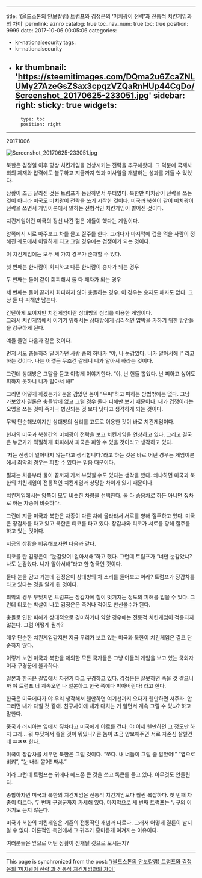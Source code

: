 
---
title: '(올드스톤의 안보칼럼) 트럼프와 김정은의 ‘미치광이 전략’과 전통적 치킨게임과의 차이'
permlink: aznro
catalog: true
toc_nav_num: true
toc: true
position: 9999
date: 2017-10-06 00:05:06
categories:
- kr-nationalsecurity
tags:
- kr-nationalsecurity
- kr
thumbnail: 'https://steemitimages.com/DQma2u6ZcaZNLUMy27AzeGsZSax3cpqzVZQaRnHUp44CgDo/Screenshot_20170625-233051.jpg'
sidebar:
    right:
        sticky: true
widgets:
    -
        type: toc
        position: right
---


20171006

![Screenshot_20170625-233051.jpg](https://steemitimages.com/DQma2u6ZcaZNLUMy27AzeGsZSax3cpqzVZQaRnHUp44CgDo/Screenshot_20170625-233051.jpg)

북한은 김정일 이후 항상 치킨게임을 연상시키는 전략을 추구해왔다. 그 덕분에 국제사회의 제재와 압력에도 불구하고 지금까지 핵과 미사일을 개발하는 성과를 거둘 수 있었다. 

상황이 조금 달라진 것은 트럼프가 등장하면서 부터였다. 북한만 미치광이 전략을 쓰는 것이 아니라 미국도 미치광이 전략을 쓰기 시작한 것이다. 미국과 북한이 같이 미치광이 전략을 쓰면서 게임이론에서 말하는 전형적인 치킨게임이 벌어진 것이다. 

치킨게임이란 미국의 정신 나간 젊은 애들이 했다는 게임이다.

양쪽에서 서로 마주보고 차를 몰고 질주를 한다. 그러다가 마지막에 겁을 먹을 사람이 정해진 궤도에서 이탈하게 되고 그럴 경우에는 겁쟁이가 되는 것이다. 

이 치킨게임에는 모두 세 가지 경우가 존재할 수 있다.

첫 번째는 한사람이 회피하고 다른 한사람이 승자가 되는 경우

두 번째는 둘이 같이 회피해서 둘 다 패자가 되는 경우

세 번째는 둘이 끝까지 회피하지 않아 충돌하는 경우. 이 경우는 승자도 패자도 없다. 그냥 둘 다 피해만 남는다. 

간단하게 보이지만 치킨게임이란 상대방의 심리를 이용한 게임이다.  
그래서 치킨게임에서 이기기 위해서는 상대방에게 심리적인 압박을 가하기 위한 방안들을 강구하게 된다. 

예들 들면 다음과 같은 것이다. 

먼저 서도 충돌하러 달려가던 사람 중의 하나가 “야, 나 눈감았다. 니가 알아서해 !” 라고 하는 것이다. 나는 어쨓든 무조건 갈테니 니가 알아서 하라는 것이다. 

그런데 상대방은 그말을 듣고 이렇게 이야기한다. “야, 난 핸들 뽑았다. 난 피하고 싶어도 피하지 못하니 니가 알아서 해!” 

그러면 어떻게 하겠는가? 눈을 감았던 놈이 “우씨”하고 피하는 방법밖에는 없다. 그냥 가보았자 결론은 충돌밖에 없고 그럴 경우 둘다 피해만 보기 때문이다. 내가 겁쟁이라는 오명을 쓰는 것이 죽거나 병신되는 것 보다 낫다고 생각하게 되는 것이다. 

무척 단순해보이지만 상대방의 심리를 고도로 이용한 것이 바로 치킨게임이다.

현재의 미국과 북한간의 미치광이 전략을 보고 치킨게임을 연상하고 있다. 그리고 결국은 누군가가 적절하게 회피해서 파국은 피할 수 있을 것이라고 생각하고 있다. 

 ‘저는 전쟁이 일어나지 않는다고 생각합니다.’라고 하는 것은 바로 어떤 경우든 게임이론에서 최악의 경우는 피할 수 있다는 믿음 때문이다.

필자는 처음부터 둘이 끝까지 가서 부딪칠 수도 있다는 생각을 했다. 왜냐하면 미국과 북한의 치킨게임이 전통적인 치킨게임과 상당한 차이가 있기 때문이다. 

치킨게임에서는 양쪽이 모두 비슷한 차량을 선택한다. 둘 다 승용차로 하든 아니면 짚차로 하든 차종이 비슷하다. 

그런데 지금 미국과 북한은 차종이 다른 차에 올라타서 서로를 향해 질주하고 있다. 미국은 장갑차를 타고 있고 북한은 티코를 타고 있다. 장갑차와 티코가 서로를 향해 질주를 하고 있는 것이다. 

지금의 상황을 비유해보자면 다음과 같다.

티코를 탄 김정은이 “눈감았어! 알아서해”하고 했다. 그런데 트럼프가 “너만 눈감았냐? 나도 눈감았다. 니가 알아서해”라고 한 형국인 것이다. 

둘다 눈을 감고 가는데 김정은이 상대방의 차 소리를 들어보고 어라? 트럼프가 장갑차를 타고 있다는 것을 알게 된 것이다.  

최악의 경우 부딪치면 트럼프는 장갑차에 칠이 벗겨지는 정도의 피해를 입을 수 있다. 
그런데 티코는 박살이 나고 김정은은 죽거나 적어도 반신불수가 된다. 

충돌로 인한 피해가 상대적으로 경미하거나 약할 경우에는 전통적 치킨게임이 적용되지 않는다. 그럼 어떻게 될까?  

매우 단순한 치킨게임같지만 지금 우리가 보고 있는 미국과 북한이 치킨게임은 결코 단순하지 않다. 

이렇게 보면 미국과 북한을 제외한 모든 국가들은 그냥 이들의 게임을 보고 있는 국외자이자 구경꾼에 불과하다. 

일본과 한국은 길옆에서 자전거 타고 구경하고 있다. 김정은은 잘못하면 죽을 것 같으니까 야 트럼프 너 계속오면 나 일본하고 한국 쪽에다 박아버린다! 라고 한다. 

한국은 미국에다가 야 우리 생각해서 웬만하면 여기선까지 오다가 웬만하면 서주라. 안 그러면 내가 다칠 것 같애. 친구사이에 내가 다치는 거 알면서 계속 그럴 수 있냐? 하고 말한다.  

중국과 러시아는 옆에서 짚차타고 미국에게 야로를 건다. 야 이제 웬만하면 그 정도만 하지 그래... 뭐 부딪쳐서 좋을 것이 뭐있나? 큰 놈이 조금 양보해주면 서로 자존심 살릴건데 ㅉㅉㅉ 한다. 

미국이 장갑차를 세우면 북한은 그럴 것이다.
 “쪼다. 내 너들이 그럴 줄 알았어!”
“옆으로 비켜”, “눈 내리 깔어! 짜샤.”

어라 그런데 트럼프는 귀에다 헤드폰 큰 것을 쓰고 록큰롤 듣고 있다. 아무것도 안들린다. 

종합하자면 미국과 북한의 치킨게임은 전통적 치킨게임보다 훨씬 복잡하다. 첫 번째 차종이 다르다. 두 번째 구경꾼까지 가세해 있다. 마지막으로 세 번째 트럼프는 누구의 이야기도 듣지 않는다. 

미국과 북한의 치킨게임은 기존의 전통적인 개념과 다르다. 그래서 어떻게 결론이 날지 알 수 없다. 이론적인 측면에서 그 귀추가 흥미롭게 여겨지는 이유이다. 

여러분들은 앞으로 어떤 상황이 전개될 것으로 보시는지?

- - -

This page is synchronized from the post: ['(올드스톤의 안보칼럼) 트럼프와 김정은의 ‘미치광이 전략’과 전통적 치킨게임과의 차이'](https://steemit.com/@oldstone/aznro)
